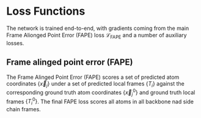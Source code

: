 # Loss Functions

The network is trained end-to-end, with gradients coming from the main Frame Alionged Point Error (FAPE) loss $\mathcal{L}_\mathrm{FAPE}$ and a number of auxiliary losses.

## Frame alinged point error (FAPE)

The Frame Alinged Point Error (FAPE) scores a set of predicted atom coordinates $\{ \vec{x}_j \}$ under a set of predicted local frames $\{ T_i \}$ against the corresponding ground truth atom coordinates $\{ \vec{x}^0_j \}$ and ground truth local frames $\{T^0_i\}$.
The final FAPE loss scores all atoms in all backbone nad side chain frames.
